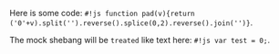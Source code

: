 Here is some code: `#!js function pad(v){return ('0'+v).split('').reverse().splice(0,2).reverse().join('')}`.

The mock shebang will be `treated` like text here: ` #!js var test = 0; `.
